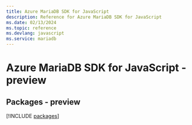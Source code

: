 ```yaml
---
title: Azure MariaDB SDK for JavaScript
description: Reference for Azure MariaDB SDK for JavaScript
ms.date: 02/13/2024
ms.topic: reference
ms.devlang: javascript
ms.service: mariadb
---
```

# Azure MariaDB SDK for JavaScript - preview
## Packages - preview
[!INCLUDE [packages](mariadb-index.md)]